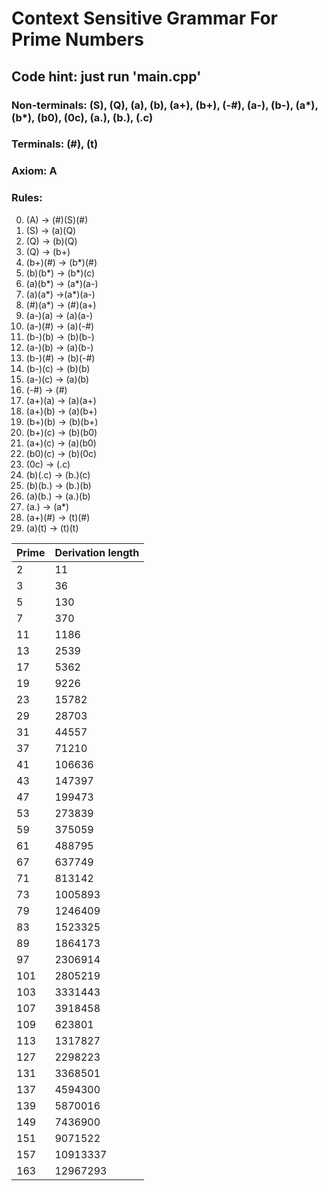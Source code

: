 # Context Sensitive Grammar For Prime Numbers
## Code hint: just run 'main.cpp'
### Non-terminals: (S), (Q), (a), (b), (a+), (b+), (-#), (a-), (b-), (a*), (b*), (b0), (0c), (a.), (b.), (.c)
### Terminals: (#), (t)
### Axiom: A
### Rules:
0.  (A) -> (#)(S)(#)
1.  (S) -> (a)(Q)
2.  (Q) -> (b)(Q)
3.  (Q) -> (b+)
4.  (b+)(#) -> (b*)(#)
5.  (b)(b*) -> (b*)(c)
6.  (a)(b*) -> (a*)(a-)
7.  (a)(a*) ->(a*)(a-)
8.  (#)(a*) -> (#)(a+)
9.  (a-)(a) -> (a)(a-)
10. (a-)(#) -> (a)(-#)
11. (b-)(b) -> (b)(b-)
12. (a-)(b) -> (a)(b-)
13. (b-)(#) -> (b)(-#)
14. (b-)(c) -> (b)(b)
15. (a-)(c) -> (a)(b)
16. (-#) ->  (#)
17. (a+)(a) -> (a)(a+)
18. (a+)(b) -> (a)(b+)
19. (b+)(b) -> (b)(b+)
20. (b+)(c) -> (b)(b0)
21. (a+)(c) -> (a)(b0)
22. (b0)(c) -> (b)(0c)
23. (0c) -> (.c)
24. (b)(.c) -> (b.)(c)
25. (b)(b.) -> (b.)(b)
26. (a)(b.) -> (a.)(b)
27. (a.) -> (a*)
28. (a+)(#) -> (t)(#)
29. (a)(t) -> (t)(t)

| Prime | Derivation length|
| ----- | -----------------|
| 2 | 11 |
| 3 | 36 |
| 5 | 130 |
| 7 | 370 |
| 11 | 1186 |
| 13 | 2539 |
| 17 | 5362 |
| 19 | 9226 |
| 23 | 15782 | 
| 29 | 28703 | 
| 31 | 44557 | 
| 37 | 71210 | 
| 41 | 106636 |
| 43 | 147397 | 
| 47 | 199473 | 
| 53 | 273839 |
| 59 | 375059 |
| 61 | 488795 | 
| 67 | 637749 |
| 71 | 813142 |
| 73 | 1005893 |
| 79 | 1246409 |
| 83 | 1523325 |
| 89 | 1864173 | 
| 97 | 2306914 |
| 101 | 2805219 |
| 103 | 3331443 |
| 107 | 3918458 |
| 109 | 623801 |
| 113 | 1317827 |
| 127 | 2298223 |
| 131 | 3368501 |
| 137 | 4594300 |
| 139 | 5870016 |
| 149 | 7436900 |
| 151 | 9071522 | 
| 157 | 10913337 |
| 163 | 12967293 |
